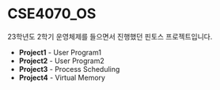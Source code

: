 # CSE4070_OS
23학년도 2학기 운영체제를 들으면서 진행했던 핀토스 프로젝트입니다.
- **Project1** - User Program1
- **Project2** - User Program2
- **Project3** - Process Scheduling
- **Project4** - Virtual Memory
